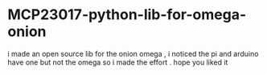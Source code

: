 # MCP23017-python-lib-for-omega-onion
i made an open source lib for the onion omega , i noticed the pi and arduino have one but not the omega so i made the effort . hope you liked it
